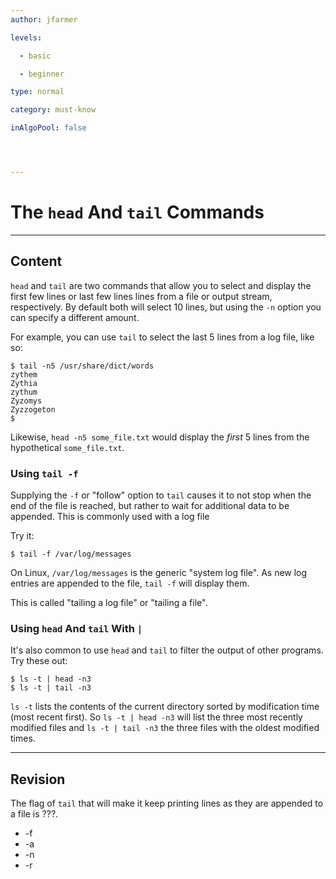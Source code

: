 ```yaml
---
author: jfarmer

levels:

  - basic

  - beginner

type: normal

category: must-know

inAlgoPool: false




---
```


# The `head` And `tail` Commands

---
## Content

`head` and `tail` are two commands that allow you to select and display the first few lines or last few lines lines from a file or output stream, respectively.  By default both will select 10 lines, but using the `-n` option you can specify a different amount.

For example, you can use `tail` to select the last 5 lines from a log file, like so:

```shell
$ tail -n5 /usr/share/dict/words
zythem
Zythia
zythum
Zyzomys
Zyzzogeton
$
```

Likewise, `head -n5 some_file.txt` would display the *first* 5 lines from the hypothetical `some_file.txt`.

### Using `tail -f`

Supplying the `-f` or "follow" option to `tail` causes it to not stop when the end of the file is reached, but rather to wait for additional data to be appended.  This is commonly used with a log file

Try it:

```shell
$ tail -f /var/log/messages
```

On Linux, `/var/log/messages` is the generic "system log file".  As new log entries are appended to the file, `tail -f` will display them.

This is called "tailing a log file" or "tailing a file".

### Using `head` And `tail` With `|`

It's also common to use `head` and `tail` to filter the output of other programs.  Try these out:

```shell
$ ls -t | head -n3
$ ls -t | tail -n3
```

`ls -t` lists the contents of the current directory sorted by modification time (most recent first).  So `ls -t | head -n3` will list the three most recently modified files and `ls -t | tail -n3` the three files with the oldest modified times.

---
## Revision

The flag of `tail` that will make it keep printing lines as they are appended to a file is ???.

* -f
* -a
* -n
* -r

